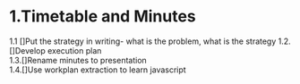 # 1.Timetable and Minutes
1.1 []Put the strategy in writing- what is the problem, what is the strategy 
1.2.[]Develop execution plan  
1.3.[]Rename minutes to presentation  
1.4.[]Use workplan extraction to learn javascript

